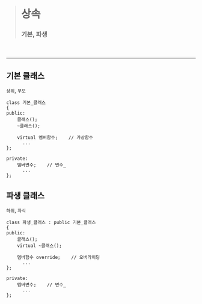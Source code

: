 ># 상속 
>
>### 기본, 파생
###### <img src = ''>

---

## 기본 클래스
`상위`, `부모`
```angular2html
class 기본_클래스
{         
public:
    클래스();     
    ~클래스();    

    virtual 멤버함수;    // 가상함수
      ...
};

private:
    멤버변수;    // 변수_
      ...
};
```

## 파생 클래스
`하위`, `자식` 
```angular2html
class 파생_클래스 : public 기본_클래스
{         
public:
    클래스();    
    virtual ~클래스();    

    멤버함수 override;    // 오버라이딩
      ...
};

private:
    멤버변수;    // 변수_
      ...
};
```

